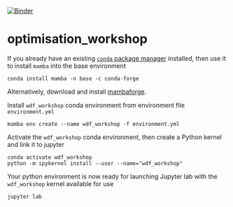 [![Binder](https://mybinder.org/badge_logo.svg)](https://mybinder.org/v2/gh/Flowminder/optimisation_workshop/main?labpath=wdf_workshop.ipynb)

# optimisation_workshop

If you already have an existing [`conda` package manager](https://docs.conda.io/projects/conda/en/latest/user-guide/install/index.html) installed, then use it to install `mamba` into the base environment
```shell
conda install mamba -n base -c conda-forge
```
Alternatively, download and install [mambaforge](https://github.com/conda-forge/miniforge#mambaforge).

Install `wdf_workshop` conda environment from environment file `environment.yml`
```shell
mamba env create --name wdf_workshop -f environment.yml
```
Activate the `wdf_workshop` conda environment, then create a Python kernel and link it to jupyter
```shell
conda activate wdf_workshop
python -m ipykernel install --user --name="wdf_workshop"
```
Your python environment is now ready for launching Jupyter lab with the `wdf_workshop` kernel available for use
```shell
jupyter lab
```

